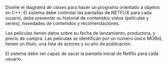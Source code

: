 Diseñe el diagrama de clases para hacer un programa orientado a objetos  en C++. El sistema debe controlar las pantallas de NETFLIX para cada usuario, debe presentar su historial de contenidos vistos (películas y series), novedades de contenidos y recomendaciones.

Las películas tienen datos sobre su fecha de lanzamiento, productora, y precio de compra. Las películas se identifican por un número único MOBid, tienen un título, una lista de actores y su año de publicación.

El sistema debe ser capaz de sacar la pantalla inicial de Netflix para cada usuario.
